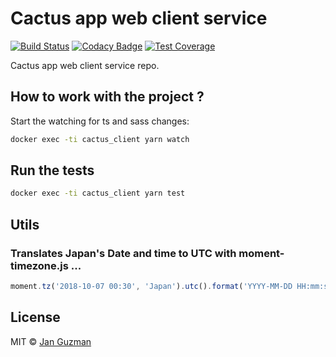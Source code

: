 # Cactus app web client service

[![Build Status](https://travis-ci.org/Krystian19/cactus-app-client-service.svg?branch=master)](https://travis-ci.org/Krystian19/cactus-app-client-service) [![Codacy Badge](https://app.codacy.com/project/badge/Grade/13cae8df73d54af1b59af877141de2f6)](https://www.codacy.com/gh/Krystian19/cactus-app-client-service/dashboard?utm_source=github.com&utm_medium=referral&utm_content=Krystian19/cactus-app-client-service&utm_campaign=Badge_Grade) [![Test Coverage](https://codecov.io/gh/Krystian19/cactus-app-client-service/branch/master/graph/badge.svg)](https://codecov.io/gh/Krystian19/cactus-app-client-service)

Cactus app web client service repo.

## How to work with the project ?

Start the watching for ts and sass changes:
```sh
docker exec -ti cactus_client yarn watch
```

## Run the tests
```sh
docker exec -ti cactus_client yarn test
```

## Utils

### Translates Japan's Date and time to UTC with moment-timezone.js ...
```js
moment.tz('2018-10-07 00:30', 'Japan').utc().format('YYYY-MM-DD HH:mm:ss A');
```

## License
MIT © [Jan Guzman](https://github.com/Krystian19)
